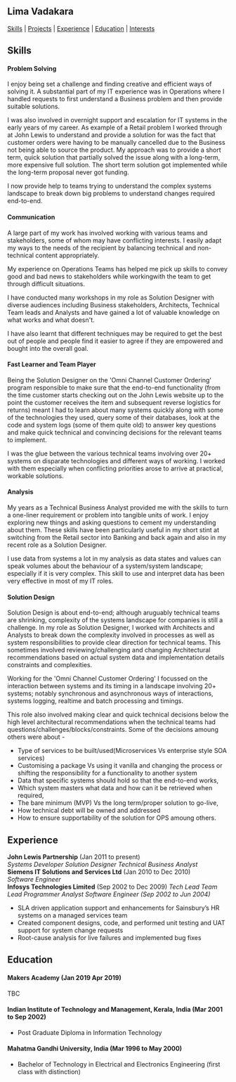 ## Lima Vadakara
[Skills](#skills) | [Projects](#projects) | [Experience](#experience) | [Education](#education) | [Interests](#interests) 

## Skills

#### Problem Solving

I enjoy being set a challenge and finding creative and efficient ways of solving it. A substantial part of my IT experience was in Operations where I handled requests to first understand a Business problem and then provide suitable solutions. 

I was also involved in overnight support and escalation for IT systems in the early years of my career. As example of a Retail problem I worked through at John Lewis to understand and provide a solution for was the fact that customer orders were having to be manually cancelled due to the Business not being able to source the product. My approach was to provide a short term, quick solution that partially solved the issue along with a long-term, more expensive full solution. The short term solution got implemented while the long-term proposal never got funding.

I now provide help to teams trying to understand the complex systems landscape to break down big problems to understand changes required end-to-end.

#### Communication 

A large part of my work has involved working with various teams and stakeholders, some of whom may have conflicting interests. I easily adapt my ways to the needs of the recipient by balancing technical and non-technical content appropriately. 

My experience on Operations Teams has helped me pick up skills to convey good and bad news to stakeholders while workingwith the team to get through difficult situations. 

I have conducted many workshops in my role as Solution Designer with diverse audiences including Business stakeholders, Architects, Technical Team leads and Analysts and have gained a lot of valuable knowledge on what works and what doesn't. 

I have also learnt that different techniques may be required to get the best out of people and people find it easier to agree if they are empowered and bought into the overall goal.

#### Fast Learner and Team Player

Being the Solution Designer on the 'Omni Channel Customer Ordering' program responsible to make sure that the end-to-end functionality (from the time customer starts checking out on the John Lewis website up to the point the customer receives the item and subsequent reverse logistics for returns) meant I had to learn about many systems quickly along with some of the technologies they used, query some of their databases, look at the code and system logs (some of them quite old) to answer key questions and make quick technical and convincing decisions for the relevant teams to implement.

I was the glue between the various technical teams involving over 20+ systems on disparate technologies and different ways of working. I worked with them especially when conflicting priorities arose to arrive at practical, workable solutions.

#### Analysis

My years as a Technical Business Analyst provided me with the skills to turn a one-liner requirement or problem into tangible units of work. I enjoy exploring new things and asking questions to cement my understanding about them. 
These skills have been particularly useful in my short stint at switching from the Retail sector into Banking and back again and also in my recent role as a Solution Designer.
 
I use data from systems a lot in my analysis as data states and values can speak volumes about the behaviour of a system/system landscape; especially if it is very complex. This skill to use and interpret data has been very effective in most of my IT roles.

#### Solution Design

Solution Design is about end-to-end; although aruguably technical teams are shrinking, complexity of the systems landscape for companies is still a challenge. In my role as Solution Designer, I worked with Architects and Analysts to break down the complexity involved in processes as well as system responsibilities to provide clear direction for technical teams. This sometimes involved reviewing/challenging and changing Architectural recommendations based on actual system data and implementation details constraints and complexities.

Working for the 'Omni Channel Customer Ordering' I focussed on the interaction between systems and its timing in a landscape involving 20+ systems; notably synchronous and asynchronous ways of interactions, systems logging, realtime and batch processing and timings.

This role also involved making clear and quick technical decisions below the high level architectural recommendations when the technical teams had questions/challenges/blocks/constraints. 
Some of the decisions amoung others were about -
- Type of services to be built/used(Microservices Vs enterprise style SOA services)
- Customising a package Vs using it vanilla and changing the process or shifting the responsibility for a functionality to another system 
- Data that specific systems should hold so that the end-to-end works, 
- Which system masters what data and how can it be retrieved when required, 
- The bare minimum (MVP) Vs the long term/proper solution to go-live, 
- How technical debt will be owned and addressed 
- How to ensure supportability of the solution for OPS amoung others.


## Experience
**John Lewis Partnership** (Jan 2011 to present)    
*Systems Developer*
*Solution Designer*
*Technical Business Analyst*  
**Siemens IT Solutions and Services Ltd** (Jan 2010 to Dec 2010)   
*Software Engineer*  
**Infosys Technologies Limited** (Sep 2002 to Dec 2009)
*Tech Lead*
*Team Lead*
*Programmer Analyst*
*Software Engineer (Sep 2002 to Jun 2004)*

- SLA driven application support and enhancements for Sainsbury’s HR systems on a managed services team
- Created component designs, code, and performed unit testing and UAT support for system change requests
- Root-cause analysis for live failures and implemented bug fixes



## Education

#### Makers Academy (Jan 2019 Apr 2019)

TBC

#### Indian Institute of Technology and Management, Kerala, India (Mar 2001 to Sep 2002)

- Post Graduate Diploma in Information Technology

#### Mahatma Gandhi University, India (Mar 1996 to May 2000)

- Bachelor of Technology in Electrical and Electronics Engineering (first class with distinction)

